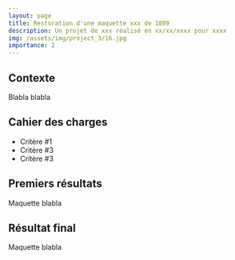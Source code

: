 ```yaml
---
layout: page
title: Restoration d'une maquette xxx de 1889
description: Un projet de xxx réalisé en xx/xx/xxxx pour xxxx
img: /assets/img/project_3/16.jpg
importance: 2
---
```


## Contexte
Blabla blabla

## Cahier des charges
+ Critère #1
+ Critère #3
+ Critère #3

## Premiers résultats

<div class="container">
  	<div class="row">
	    <div class="col">
	    	<img class="img-fluid rounded z-depth-1" src="{{ '/assets/img/project_3/1.jpg' | relative_url }}" alt="" title="Titre image 1"/>
	    </div>
	    <div class="col">
	    	<img class="img-fluid rounded z-depth-1" src="{{ '/assets/img/project_3/2.jpg' | relative_url }}" alt="" title="Titre image 1"/>
	    </div>
	    <div class="col">
	    	<img class="img-fluid rounded z-depth-1" src="{{ '/assets/img/project_3/3.jpg' | relative_url }}" alt="" title="Titre image 1"/>
	    </div>
	</div>
	<div class="mt-lg-4"></div>
	<div class="row">
	    <div class="col">
	    	<img class="img-fluid rounded z-depth-1" src="{{ '/assets/img/project_3/4.jpg' | relative_url }}" alt="" title="Titre image 1"/>
	    </div>
	    <div class="col">
	    	<img class="img-fluid rounded z-depth-1" src="{{ '/assets/img/project_3/5.jpg' | relative_url }}" alt="" title="Titre image 1"/>
	    </div>
	    <div class="col">
	    	<img class="img-fluid rounded z-depth-1" src="{{ '/assets/img/project_3/6.jpg' | relative_url }}" alt="" title="Titre image 1"/>
	    </div>
	</div>
	<div class="mt-lg-4"></div>
	<div class="row">
	    <div class="col">
	    	<img class="img-fluid rounded z-depth-1" src="{{ '/assets/img/project_3/7.jpg' | relative_url }}" alt="" title="Titre image 1"/>
	    </div>
	    <div class="col">
	    	<img class="img-fluid rounded z-depth-1" src="{{ '/assets/img/project_3/8.jpg' | relative_url }}" alt="" title="Titre image 1"/>
	    </div>
	    <div class="col">
	    	<img class="img-fluid rounded z-depth-1" src="{{ '/assets/img/project_3/9.jpg' | relative_url }}" alt="" title="Titre image 1"/>
	    </div>
  	</div>
</div>
<div class="caption">
    Maquette blabla
</div>

## Résultat final

<div class="container">
  	<div class="row">
	    <div class="col">
	    	<img class="img-fluid rounded z-depth-1" src="{{ '/assets/img/project_3/1.jpg' | relative_url }}" alt="" title="Titre image 1"/>
	    </div>
	    <div class="col">
	    	<img class="img-fluid rounded z-depth-1" src="{{ '/assets/img/project_3/2.jpg' | relative_url }}" alt="" title="Titre image 1"/>
	    </div>
	</div>
</div>
<div class="caption">
    Maquette blabla
</div>